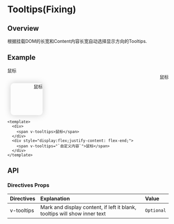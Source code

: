 # Tooltips(Fixing)
## Overview
 根据挂载DOM的长宽和Content内容长宽自动选择显示方向的Tooltips.
## Example

  <div>
    <span v-tooltips>鼠标</span>
  </div> 
  <div 
  style="display:flex;
        justify-content:flex-end;">
    <span v-tooltips="`自定义内容`">鼠标</span>
  </div>  
  <div v-tooltips="`自定义内容`" 
  style="display:flex;
        justify-content: flex-end;width:100px;
        height:100px;
        box-shadow:0 0 20px #ccc;
        border-radius:10px;
        margin:10px">
  鼠标
  </div> 

```vue
<template>
  <div>
    <span v-tooltips>鼠标</span>
  </div>
  <div style="display:flex;justify-content: flex-end;">
    <span v-tooltips="`自定义内容`">鼠标</span>
  </div>
</template>
```
## API

### Directives Props
|Directives|Explanation|Value|
|:----------|:-----------|:------------|
|v-tooltips|Mark and display content, if left it blank, tooltips will show inner text | `Optional` | 
